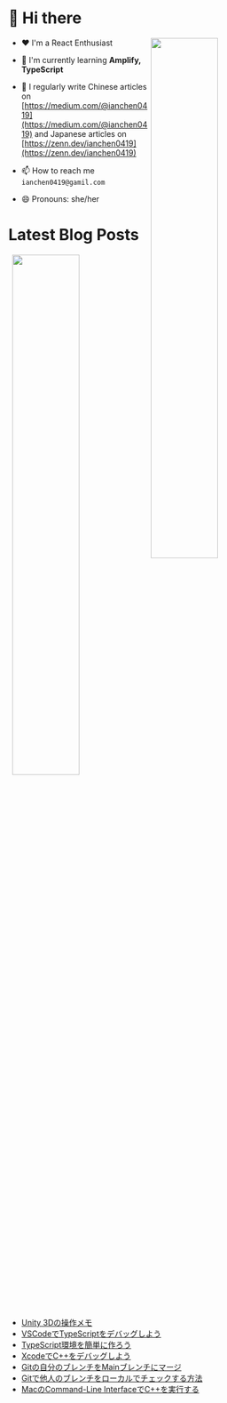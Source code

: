 # 👋 Hi there

<p><img align="right" width="49%" src="https://github-readme-stats.vercel.app/api/top-langs?username=ianchen0419&show_icons=true&locale=en&layout=compact&count_private=false"/></p>


- ❤️ I'm a React Enthusiast

- 🌱 I'm currently learning **Amplify, TypeScript**

- 📝 I regularly write Chinese articles on [https://medium.com/@ianchen0419](https://medium.com/@ianchen0419) and Japanese articles on [https://zenn.dev/ianchen0419](https://zenn.dev/ianchen0419)

- 📫 How to reach me `ianchen0419@gamil.com`

- 😄 Pronouns: she/her 

# Latest Blog Posts

<p><img align="right" width="49%" src="https://github-readme-stats.vercel.app/api?username=ianchen0419&show_icons=true"/></p>

<!-- BLOG-POST-LIST:START -->
- [Unity 3Dの操作メモ](https://zenn.dev/ianchen0419/articles/f24102019e179b)
- [VSCodeでTypeScriptをデバッグしよう](https://zenn.dev/ianchen0419/articles/9cea09eafa3d75)
- [TypeScript環境を簡単に作ろう](https://zenn.dev/ianchen0419/articles/abafa9b02fde8a)
- [XcodeでC++をデバッグしよう](https://zenn.dev/ianchen0419/articles/18be5800352bf4)
- [Gitの自分のブレンチをMainブレンチにマージ](https://zenn.dev/ianchen0419/articles/62d807402ea3e1)
- [Gitで他人のブレンチをローカルでチェックする方法](https://zenn.dev/ianchen0419/articles/a893bb17bd3879)
- [MacのCommand-Line InterfaceでC++を実行する](https://zenn.dev/ianchen0419/articles/9b651924e3c23b)
<!-- BLOG-POST-LIST:END -->
